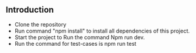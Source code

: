 ## Introduction

- Clone the repository
- Run command "npm install" to install all dependencies of this project.
- Start the project to Run the command Npm run dev.
- Run the command for test-cases is npm run test
